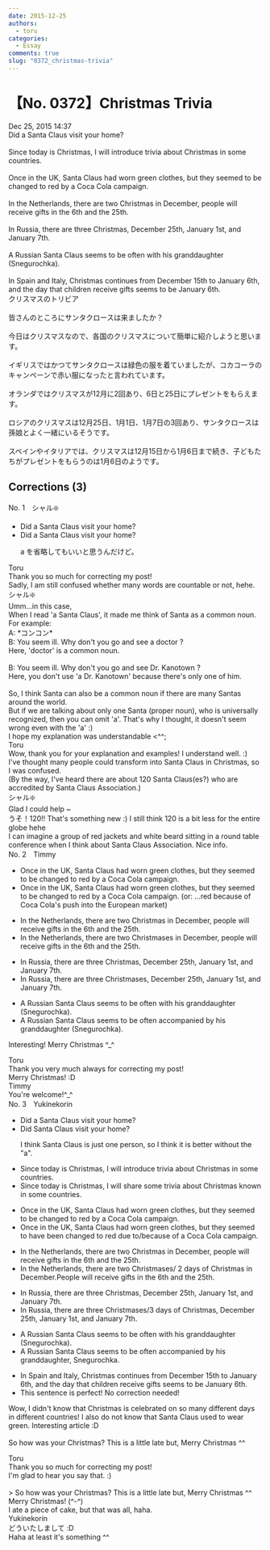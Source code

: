 ```yaml
---
date: 2015-12-25
authors:
  - toru
categories:
  - Essay
comments: true
slug: "0372_christmas-trivia"
---
```


# 【No. 0372】Christmas Trivia
<div class="date">Dec 25, 2015 14:37</div>
<div id="post"><div id="body_show_ori">
Did a Santa Claus visit your home?<br/><br/>Since today is Christmas, I will introduce trivia about Christmas in some countries.<br/><br/>Once in the UK, Santa Claus had worn green clothes, but they seemed to be changed to red by a Coca Cola campaign.<br/><br/>In the Netherlands, there are two Christmas in December, people will receive gifts in the 6th and the 25th.<br/><br/>In Russia, there are three Christmas, December 25th, January 1st, and January 7th.<br/><br/>A Russian Santa Claus seems to be often with his granddaughter (Snegurochka).<br/><br/>In Spain and Italy, Christmas continues from December 15th to January 6th, and the day that children receive gifts seems to be January 6th.
</div></div>

<!-- more -->

<div id="post_ja"><div id="body_show_mo">
クリスマスのトリビア<br/><br/>皆さんのところにサンタクロースは来ましたか？<br/><br/>今日はクリスマスなので、各国のクリスマスについて簡単に紹介しようと思います。<br/><br/>イギリスではかつてサンタクロースは緑色の服を着ていましたが、コカコーラのキャンペーンで赤い服になったと言われています。<br/><br/>オランダではクリスマスが12月に2回あり、6日と25日にプレゼントをもらえます。<br/><br/>ロシアのクリスマスは12月25日、1月1日、1月7日の3回あり、サンタクロースは孫娘とよく一緒にいるそうです。<br/><br/>スペインやイタリアでは、クリスマスは12月15日から1月6日まで続き、子どもたちがプレゼントをもらうのは1月6日のようです。
</div></div>

## Corrections (3)
<div id="block"><div class="first_name"> No. 1　<span class="just_name">シャル❇️</span></div><div id="block2">
<ul class="correction_field">
<li class="incorrect">Did a Santa Claus visit your home?</li>
<li class="corrected correct">
Did a Santa Claus visit your home?
<p class="correction_comment">a を省略してもいいと思うんだけど。</p>
</li>
</ul>
</div><div class="name"><span class="just_name">Toru</span><br>
Thank you so much for correcting my post!<br/>Sadly, I am still confused whether many words are countable or not, hehe.
</div>
<div class="name"><span class="just_name">シャル❇️</span><br>
Umm...in this case, <br/>When I read 'a Santa Claus', it made me think of Santa as a common noun. For example:<br/>A: *コンコン*<br/>B: You seem ill. Why don't you go and see a doctor ? <br/>Here, 'doctor' is a common noun. <br/><br/>B: You seem ill. Why don't you go and see Dr. Kanotown ? <br/>Here, you don't use 'a Dr. Kanotown' because there's only one of him. <br/><br/>So, I think Santa can also be a common noun if there are many Santas around the world. <br/>But if we are talking about only one Santa (proper noun), who is universally recognized, then you can omit 'a'. That's why I thought, it doesn't seem wrong even with the 'a' :)<br/>I hope my explanation was understandable &lt;^^;
</div>
<div class="name"><span class="just_name">Toru</span><br>
Wow, thank you for your explanation and examples! I understand well. :)<br/>I've thought many people could transform into Santa Claus in Christmas, so I was confused.<br/>(By the way, I've heard there are about 120 Santa Claus(es?) who are accredited by Santa Claus Association.)
</div>
<div class="name"><span class="just_name">シャル❇️</span><br>
Glad I could help ~<br/>うそ！120!! That's something new :) I still think 120 is a bit less for the entire globe hehe<br/>I can imagine a group of red jackets and white beard sitting in a round table conference when I think about Santa Claus Association. Nice info.
</div>
</div>
<div id="block"><div class="first_name"> No. 2　<span class="just_name">Timmy</span></div><div id="block2">
<ul class="correction_field">
<li class="incorrect">Once in the UK, Santa Claus had worn green clothes, but they seemed to be changed to red by a Coca Cola campaign.</li>
<li class="corrected correct">
Once in the UK, Santa Claus had worn green clothes, but they seemed to be changed to red by a Coca Cola campaign. (or: ...<span class="f_blue">red because of  Coca Cola's push into the European market</span>)
</li>
</ul>
<ul class="correction_field">
<li class="incorrect">In the Netherlands, there are two Christmas in December, people will receive gifts in the 6th and the 25th.</li>
<li class="corrected correct">
In the Netherlands, there are two Christmas<span class="f_blue">es</span> in December, people will receive gifts in the 6th and the 25th.
</li>
</ul>
<ul class="correction_field">
<li class="incorrect">In Russia, there are three Christmas, December 25th, January 1st, and January 7th.</li>
<li class="corrected correct">
In Russia, there are three Christmas<span class="f_blue">es</span>, December 25th, January 1st, and January 7th.
</li>
</ul>
<ul class="correction_field">
<li class="incorrect">A Russian Santa Claus seems to be often with his granddaughter (Snegurochka).</li>
<li class="corrected correct">
A Russian Santa Claus seems to be often <span class="f_blue">accompanied by</span> his granddaughter (Snegurochka).
</li>
</ul>
<p class="comment_small">
 Interesting! Merry Christmas ^_^
</p>

</div><div class="name"><span class="just_name">Toru</span><br>
Thank you very much always for correcting my post!<br/>Merry Christmas! :D
</div>
<div class="name"><span class="just_name">Timmy</span><br>
You're welcome!^_^
</div>
</div>
<div id="block"><div class="first_name"> No. 3　<span class="just_name">Yukinekorin</span></div><div id="block2">
<ul class="correction_field">
<li class="incorrect">Did a Santa Claus visit your home?</li>
<li class="corrected correct">
Did Santa Claus visit your home?
<p class="correction_comment">I think Santa Claus is just one person, so I think it is better without the "a".</p>
</li>
</ul>
<ul class="correction_field">
<li class="incorrect">Since today is Christmas, I will introduce trivia about Christmas in some countries.</li>
<li class="corrected correct">
Since today is Christmas, I will <span class="f_blue">share some</span> trivia about Christmas <span class="f_blue">known in </span>some countries.
</li>
</ul>
<ul class="correction_field">
<li class="incorrect">Once in the UK, Santa Claus had worn green clothes, but they seemed to be changed to red by a Coca Cola campaign.</li>
<li class="corrected correct">
Once in the UK, Santa Claus had worn green clothes, but they seemed <span class="f_blue">to have been</span> changed to red <span class="f_blue">due to/because of a</span> Coca Cola campaign.
</li>
</ul>
<ul class="correction_field">
<li class="incorrect">In the Netherlands, there are two Christmas in December, people will receive gifts in the 6th and the 25th.</li>
<li class="corrected correct">
In the Netherlands, there are two <span class="f_blue">Christmases/ 2 days of Christmas </span>in December.<span class="f_blue">P</span>eople will receive gifts in the 6th and the 25th.
</li>
</ul>
<ul class="correction_field">
<li class="incorrect">In Russia, there are three Christmas, December 25th, January 1st, and January 7th.</li>
<li class="corrected correct">
In Russia, there are three <span class="f_blue">Christmases/3 days of Christmas</span>, December 25th, January 1st, and January 7th.
</li>
</ul>
<ul class="correction_field">
<li class="incorrect">A Russian Santa Claus seems to be often with his granddaughter (Snegurochka).</li>
<li class="corrected correct">
A Russian Santa Claus seems to be often <span class="f_blue">accompanied by</span> his granddaughter, Snegurochka.
</li>
</ul>
<ul class="correction_field">
<li class="incorrect">In Spain and Italy, Christmas continues from December 15th to January 6th, and the day that children receive gifts seems to be January 6th.</li>
<li class="corrected perfect">This sentence is perfect! No correction needed!</li>
</ul>
<p class="comment_small">
 Wow, I didn't know that Christmas is celebrated on so many different days in different countries! I also do not know that Santa Claus used to wear green. Interesting article :D
 <br/>
 <br/>
 So how was your Christmas? This is a little late but, Merry Christmas ^^
</p>

</div><div class="name"><span class="just_name">Toru</span><br>
Thank you so much for correcting my post!<br/>I'm glad to hear you say that. :)<br/><br/>&gt; So how was your Christmas? This is a little late but, Merry Christmas ^^<br/>Merry Christmas! (^-^)<br/>I ate a piece of cake, but that was all, haha.
</div>
<div class="name"><span class="just_name">Yukinekorin</span><br>
どういたしまして :D<br/>Haha at least it's something ^^ 
</div>
</div>
